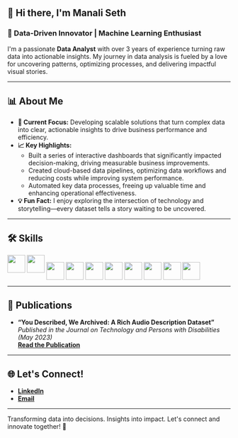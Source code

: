 ## 👋 Hi there, I'm Manali Seth 

### 🧠 Data-Driven Innovator | Machine Learning Enthusiast
I'm a passionate **Data Analyst** with over 3 years of experience turning raw data into actionable insights. My journey in data analysis is fueled by a love for uncovering patterns, optimizing processes, and delivering impactful visual stories.

---

## 📊 About Me  
- **🚀 Current Focus:** Developing scalable solutions that turn complex data into clear, actionable insights to drive business performance and efficiency.
- **📈 Key Highlights:**
  - Built a series of interactive dashboards that significantly impacted decision-making, driving measurable business improvements.
  - Created cloud-based data pipelines, optimizing data workflows and reducing costs while improving system performance.
  - Automated key data processes, freeing up valuable time and enhancing operational effectiveness. 
- **💡 Fun Fact:** I enjoy exploring the intersection of technology and storytelling—every dataset tells a story waiting to be uncovered.

---   

## 🛠️ Skills  
<img src="https://img.icons8.com/?size=100&id=13441&format=png&color=000000" width="40" height="40" /> <img src="https://img.icons8.com/?size=100&id=JRnxU7ZWP4mi&format=png&color=000000" width="40" height="40" /> <img src="https://img.icons8.com/?size=100&id=8rKdRqZFLurS&format=png&color=000000" width="40" height="40" style="vertical-align: middle" /> <img src="https://img.icons8.com/?size=100&id=9Kvi1p1F0tUo&format=png&color=000000" width="40" height="40" style="vertical-align: middle" /> <img src="https://img.icons8.com/?size=100&id=3sGOUDo9nJ4k&format=png&color=000000" width="40" height="40" style="vertical-align: middle" /> <img src="https://img.icons8.com/?size=100&id=117561&format=png&color=000000" width="40" height="40" style="vertical-align: middle" /> <img src="https://img.icons8.com/?size=100&id=33039&format=png&color=000000" width="40" height="40" style="vertical-align: middle" /> <img src="https://img.icons8.com/?size=100&id=VLKafOkk3sBX&format=png&color=000000" width="40" height="40" style="vertical-align: middle" /> <img src="https://img.icons8.com/?size=100&id=20909&format=png&color=000000" width="40" height="40" style="vertical-align: middle" /> <img src="https://img.icons8.com/?size=100&id=21278&format=png&color=000000" width="40" height="40" style="vertical-align: middle" />

---

## 📜 Publications  
- **“You Described, We Archived: A Rich Audio Description Dataset”**  
  *Published in the Journal on Technology and Persons with Disabilities (May 2023)*  
  **[Read the Publication](http://hdl.handle.net/10211.3/225174)**  

---

## 🌐 Let's Connect!  
- **[LinkedIn](https://linkedin.com/in/manali-seth)**  
- **[Email](mailto:manali.s@mycvhire.com)**  

---

Transforming data into decisions. Insights into impact. Let's connect and innovate together! 🚀

